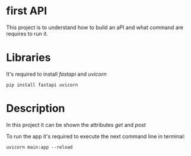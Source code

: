 # first API

This project is to understand how to build an aPI and what command are requires to run it.

# Libraries
It's required to install *fastapi* and *uvicorn*
````
pip install fastapi uvicorn
````

# Description
In this project it can be shown the attributes *get* and *post*

To run the app it's required to execute the next command line in terminal:
````
uvicorn main:app --reload
````
